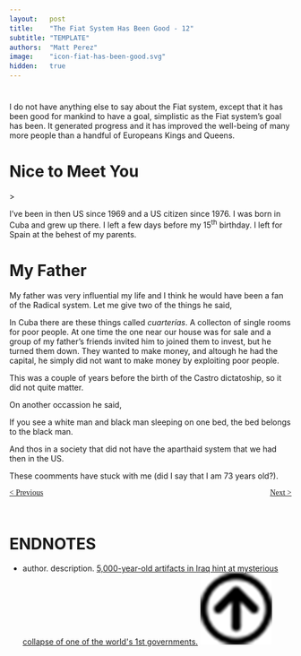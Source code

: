 ```yaml
---
layout:   post
title:    "The Fiat System Has Been Good - 12"
subtitle: "TEMPLATE"
authors:  "Matt Perez"
image:    "icon-fiat-has-been-good.svg"
hidden:   true
---
```


<div style="display:none; ">
 <p>Time for an alternative.</p>
</div>

<h1></h1>
 <p>I do not have anything else to say about the Fiat system, except that it has been good for mankind to have a goal, simplistic as the Fiat system&rsquo;s goal has been. It generated progress and it has improved the well-being of many more people than a handful of Europeans Kings and Queens.</p>

<h1>Nice to Meet You</h1>>
 <p>I&rsquo;ve been in then US since 1969 and a US citizen since 1976. I was born in Cuba and grew up there. I left a few days before my 15<sup>th</sup> birthday. I left for Spain at the behest of my parents.</p>

<h1>My Father</h1>
 <p>My father was very influential my life and I think he would have been a fan of the Radical system. Let me give two of the things he said,</p>
  <p class="_citation">
   <p>In Cuba there are these things called <em>cuarterías</em>. A collecton of single rooms for poor people. At one time the one near our house was for sale and a group of my father&rsquo;s friends invited him to joined them to invest, but he turned them down. They wanted to make money, and altough he had the capital, he simply did not want to make money by exploiting poor people.</p>
  <p>
 <p>This was a couple of years before the birth of the Castro dictatoship, so it did not quite matter.</p>
 <p>On another occassion he said,
  <p clss="_citation">
   <p>If you see a white man and black man sleeping on one bed, the bed belongs to the black man.</p>
  </p>
 <p>And thos in a society that did not have the aparthaid system that we had then in the US.</p>
 <p>These coomments have stuck with me (did I say that I am 73 years old?).</p>

<div style="margin-bottom:1in; font-family: American Typewriter, serif; ">
 <span style="float:left; ">
  <a href="https://radicalcompanies.com/2024/12/13/010-the-fiat-system-has-been-good">&lt; Previous</a>
 </span>
 <span style="float:right; ">
  <a href="https://radicalcompanies.com/2024/12/15/012-the-fiat-system-has-been-good">Next &gt;</a>
 </span>
</div>

<h1 class="_section">ENDNOTES</h1>
 <ul>
  <li id="en01">
   <p class="_list-item">
    author.
    description.
    <a href="https://www.livescience.com/archaeology/5000-year-old-artifacts-in-iraq-hint-at-mysterious-collapse-of-one-of-the-worlds-1st-governments?utm_source=Live+Audience&utm_campaign=8caf16c576-nature-briefing-daily-20241209&utm_medium=email&utm_term=0_b27a691814-8caf16c576-51193576" target='_blank'>5,000-year-old artifacts in Iraq hint at mysterious collapse of one of the world's 1st governments.</a>
    <a class="_uparrow" href="#bm01"><img src="/assets/img/arrow-up-icon.png"></a>
   </p>
  </li>
 </ul>